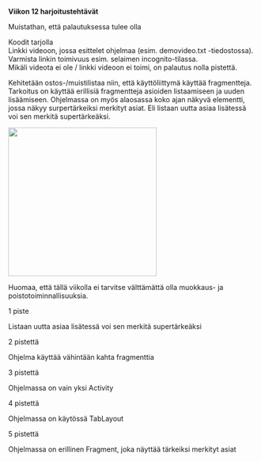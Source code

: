 **Viikon 12 harjoitustehtävät**

Muistathan, että palautuksessa tulee olla

Koodit tarjolla  
Linkki videoon, jossa esittelet ohjelmaa (esim. demovideo.txt -tiedostossa).   
Varmista linkin toimivuus esim. selaimen incognito-tilassa.  
Mikäli videota ei ole / linkki videoon ei toimi, on palautus nolla pistettä.


Kehitetään ostos-/muistilistaa niin, että käyttöliittymä käyttää fragmentteja. Tarkoitus on käyttää erillisiä fragmentteja asioiden listaamiseen ja uuden lisäämiseen. Ohjelmassa on myös alaosassa koko ajan näkyvä elementti, jossa näkyy surpertärkeiksi merkityt asiat. Eli listaan uutta asiaa lisätessä voi sen merkitä supertärkeäksi.

<img src="https://user-images.githubusercontent.com/25344978/231717951-c8250183-50db-4a31-83d8-e684b3ed2610.png" width=300>

Huomaa, että tällä viikolla ei tarvitse välttämättä olla muokkaus- ja poistotoiminnallisuuksia.





1 piste

Listaan uutta asiaa lisätessä voi sen merkitä supertärkeäksi


2 pistettä

Ohjelma käyttää vähintään kahta fragmenttia


3 pistettä

Ohjelmassa on vain yksi Activity


4 pistettä

Ohjelmassa on käytössä TabLayout


5 pistettä

Ohjelmassa on erillinen Fragment, joka näyttää tärkeiksi merkityt asiat

